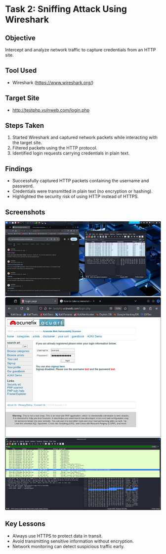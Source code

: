 # Task 2: Sniffing Attack Using Wireshark

## Objective
Intercept and analyze network traffic to capture credentials from an HTTP site.

## Tool Used
- Wireshark (https://www.wireshark.org/)

## Target Site
- http://testphp.vulnweb.com/login.php

## Steps Taken
1. Started Wireshark and captured network packets while interacting with the target site.
2. Filtered packets using the HTTP protocol.
3. Identified login requests carrying credentials in plain text.

## Findings
- Successfully captured HTTP packets containing the username and password.
- Credentials were transmitted in plain text (no encryption or hashing).
- Highlighted the security risk of using HTTP instead of HTTPS.

## Screenshots
![HTTP Packet Capture](Screenshots/Task2_wireshark_1.png)
![Credentials Intercepted](Screenshots/Task2_wireshark_2.png)
![Packet Details](Screenshots/Task2_wireshark_3.png)

## Key Lessons
- Always use HTTPS to protect data in transit.
- Avoid transmitting sensitive information without encryption.
- Network monitoring can detect suspicious traffic early.

